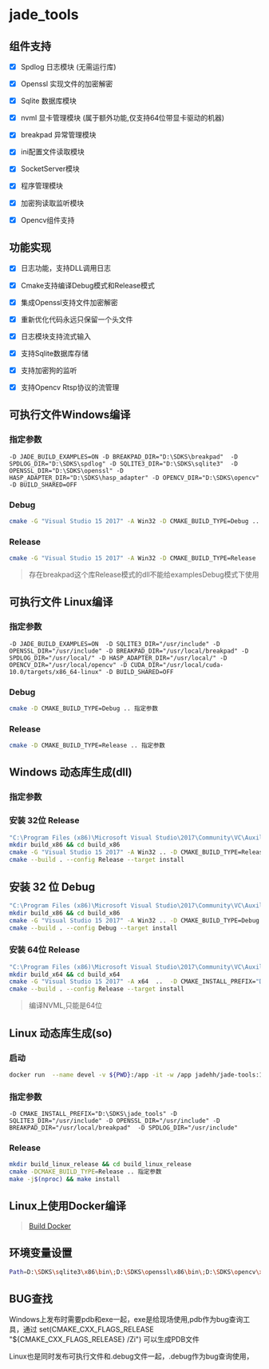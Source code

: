 # jade_tools

## 组件支持
- [x] Spdlog 日志模块 (无需运行库)
- [x] Openssl 实现文件的加密解密 
- [x] Sqlite 数据库模块
- [x] nvml 显卡管理模块 (属于额外功能,仅支持64位带显卡驱动的机器)
- [x] breakpad 异常管理模块
- [x] ini配置文件读取模块
- [x] SocketServer模块
- [x] 程序管理模块
- [x] 加密狗读取监听模块  
- [x] Opencv组件支持


## 功能实现
- [x] 日志功能，支持DLL调用日志
- [x] Cmake支持编译Debug模式和Release模式
- [x] 集成Openssl支持文件加密解密
- [x] 重新优化代码永远只保留一个头文件
- [x] 日志模块支持流式输入
- [x] 支持Sqlite数据库存储
- [x] 支持加密狗的监听
- [x] 支持Opencv Rtsp协议的流管理


## 可执行文件Windows编译

### 指定参数

```text
-D JADE_BUILD_EXAMPLES=ON -D BREAKPAD_DIR="D:\SDKS\breakpad"  -D SPDLOG_DIR="D:\SDKS\spdlog" -D SQLITE3_DIR="D:\SDKS\sqlite3"  -D OPENSSL_DIR="D:\SDKS\openssl" -D HASP_ADAPTER_DIR="D:\SDKS\hasp_adapter" -D OPENCV_DIR="D:\SDKS\opencv" -D BUILD_SHARED=OFF 
```
### Debug

```bash
cmake -G "Visual Studio 15 2017" -A Win32 -D CMAKE_BUILD_TYPE=Debug .. 指定参数
```

### Release
```bash
cmake -G "Visual Studio 15 2017" -A Win32 -D CMAKE_BUILD_TYPE=Release .. 指定参数
```

> 存在breakpad这个库Release模式的dll不能给examplesDebug模式下使用

## 可执行文件 Linux编译

### 指定参数

```text
-D JADE_BUILD_EXAMPLES=ON  -D SQLITE3_DIR="/usr/include" -D OPENSSL_DIR="/usr/include" -D BREAKPAD_DIR="/usr/local/breakpad" -D SPDLOG_DIR="/usr/local/" -D HASP_ADAPTER_DIR="/usr/local/" -D OPENCV_DIR="/usr/local/opencv" -D CUDA_DIR="/usr/local/cuda-10.0/targets/x86_64-linux" -D BUILD_SHARED=OFF 
```
### Debug

```bash
cmake -D CMAKE_BUILD_TYPE=Debug .. 指定参数
```

### Release
```bash
cmake -D CMAKE_BUILD_TYPE=Release .. 指定参数
```





## Windows 动态库生成(dll)

### 指定参数

### 安装 32位 Release

```bash
"C:\Program Files (x86)\Microsoft Visual Studio\2017\Community\VC\Auxiliary\Build\vcvars32.bat"
mkdir build_x86 && cd build_x86 
cmake -G "Visual Studio 15 2017" -A Win32 .. -D CMAKE_BUILD_TYPE=Release -D CMAKE_INSTALL_PREFIX="D:\SDKS\jade_tools" -D BREAKPAD_DIR="D:\SDKS\breakpad"  -D SPDLOG_DIR="D:\SDKS\spdlog" -D SQLITE3_DIR="D:\SDKS\sqlite3"  -D OPENSSL_DIR="D:\SDKS\openssl" -D OPENCV_DIR="D:\SDKS\opencv"
cmake --build . --config Release --target install 
```

## 安装 32 位 Debug
```bash
"C:\Program Files (x86)\Microsoft Visual Studio\2017\Community\VC\Auxiliary\Build\vcvars32.bat"
mkdir build_x86 && cd build_x86 
cmake -G "Visual Studio 15 2017" -A Win32 .. -D CMAKE_BUILD_TYPE=Debug -D CMAKE_INSTALL_PREFIX="D:\SDKS\jade_tools" -D BREAKPAD_DIR="D:\SDKS\breakpad"  -D SPDLOG_DIR="D:\SDKS\spdlog" -D SQLITE3_DIR="D:\SDKS\sqlite3"  -D OPENSSL_DIR="D:\SDKS\openssl" -D OPENCV_DIR="D:\SDKS\opencv"
cmake --build . --config Debug --target install 
```
### 安装 64位 Release

```bash
"C:\Program Files (x86)\Microsoft Visual Studio\2017\Community\VC\Auxiliary\Build\vcvars64.bat"
mkdir build_x64 && cd build_x64
cmake -G "Visual Studio 15 2017" -A x64  ..  -D CMAKE_INSTALL_PREFIX="D:\SDKS\jade_tools-x64" -D BREAKPAD_DIR="D:\SDKS\breakpad-x64"  -D SPDLOG_DIR="D:\SDKS\spdlog-x64" -D SQLITE3_DIR="D:\SDKS\sqlite3-x64"  -D OPENSSL_DIR="D:\SDKS\openssl-x64" -D CUDA_DIR="C:\Program Files\NVIDIA GPU Computing Toolkit\CUDA\v11.8"
cmake --build . --config Release --target install 
```
> 编译NVML,只能是64位



## Linux 动态库生成(so)

### 启动
```bash
docker run  --name devel -v ${PWD}:/app -it -w /app jadehh/jade-tools:1.0.3-devel-ubuntu24.04 
```


### 指定参数
```text
-D CMAKE_INSTALL_PREFIX="D:\SDKS\jade_tools" -D SQLITE3_DIR="/usr/include" -D OPENSSL_DIR="/usr/include" -D BREAKPAD_DIR="/usr/local/breakpad"  -D SPDLOG_DIR="/usr/include"
```

### Release

```bash
mkdir build_linux_release && cd build_linux_release
cmake -DCMAKE_BUILD_TYPE=Release .. 指定参数
make -j$(nproc) && make install 
```


## Linux上使用Docker编译

> [Build Docker](.docker/devel/README.md)


## 环境变量设置
```bash
Path=D:\SDKS\sqlite3\x86\bin\;D:\SDKS\openssl\x86\bin\;D:\SDKS\opencv\x86\x86\vc15\bin
```


## BUG查找

Windows上发布时需要pdb和exe一起，exe是给现场使用,pdb作为bug查询工具，通过 set(CMAKE_CXX_FLAGS_RELEASE "${CMAKE_CXX_FLAGS_RELEASE} /Zi") 可以生成PDB文件

Linux也是同时发布可执行文件和.debug文件一起，.debug作为bug查询使用，


